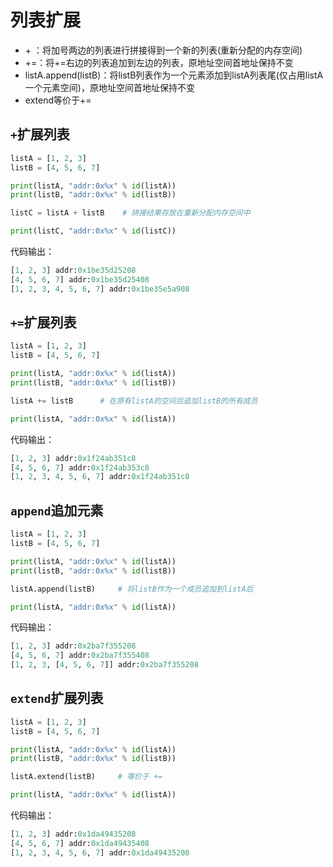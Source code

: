 # 列表扩展

* \+ ：将加号两边的列表进行拼接得到一个新的列表(重新分配的内存空间)
* +=：将+=右边的列表追加到左边的列表，原地址空间首地址保持不变
* listA.append(listB)：将listB列表作为一个元素添加到listA列表尾(仅占用listA一个元素空间)，原地址空间首地址保持不变
* extend等价于+=

## `+`扩展列表

```python
listA = [1, 2, 3]
listB = [4, 5, 6, 7]

print(listA, "addr:0x%x" % id(listA))
print(listB, "addr:0x%x" % id(listB))

listC = listA + listB    # 拼接结果存放在重新分配内存空间中

print(listC, "addr:0x%x" % id(listC))
```

代码输出：

```python
[1, 2, 3] addr:0x1be35d25208
[4, 5, 6, 7] addr:0x1be35d25408
[1, 2, 3, 4, 5, 6, 7] addr:0x1be35e5a908
```

## `+=`扩展列表

```python
listA = [1, 2, 3]
listB = [4, 5, 6, 7]

print(listA, "addr:0x%x" % id(listA))
print(listB, "addr:0x%x" % id(listB))

listA += listB      # 在原有listA的空间后追加listB的所有成员

print(listA, "addr:0x%x" % id(listA))
```

代码输出：

```python
[1, 2, 3] addr:0x1f24ab351c8
[4, 5, 6, 7] addr:0x1f24ab353c8
[1, 2, 3, 4, 5, 6, 7] addr:0x1f24ab351c8
```

## `append`追加元素

```python
listA = [1, 2, 3]
listB = [4, 5, 6, 7]

print(listA, "addr:0x%x" % id(listA))
print(listB, "addr:0x%x" % id(listB))

listA.append(listB)     # 将listB作为一个成员追加到listA后

print(listA, "addr:0x%x" % id(listA))
```

代码输出：

```python
[1, 2, 3] addr:0x2ba7f355208
[4, 5, 6, 7] addr:0x2ba7f355408
[1, 2, 3, [4, 5, 6, 7]] addr:0x2ba7f355208
```

## `extend`扩展列表

```python
listA = [1, 2, 3]
listB = [4, 5, 6, 7]

print(listA, "addr:0x%x" % id(listA))
print(listB, "addr:0x%x" % id(listB))

listA.extend(listB)     # 等价于 +=

print(listA, "addr:0x%x" % id(listA))
```

代码输出：

```python
[1, 2, 3] addr:0x1da49435208
[4, 5, 6, 7] addr:0x1da49435408
[1, 2, 3, 4, 5, 6, 7] addr:0x1da49435208
```
